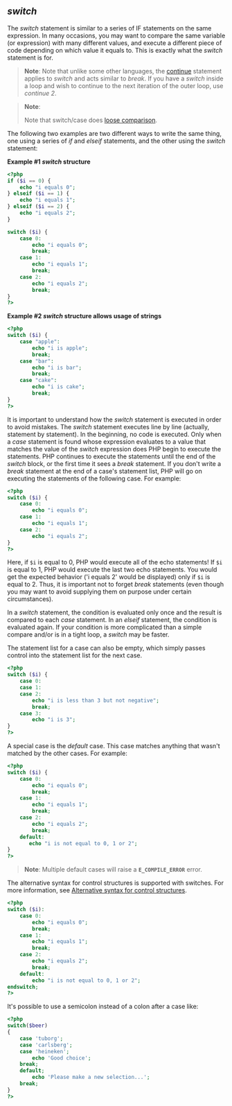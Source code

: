 *switch*
--------

The *switch* statement is similar to a series of IF statements on the
same expression. In many occasions, you may want to compare the same
variable (or expression) with many different values, and execute a
different piece of code depending on which value it equals to. This is
exactly what the *switch* statement is for.

> **Note**: <span class="simpara"> Note that unlike some other
> languages, the
> <a href="/control-structures/continue.html" class="link">continue</a>
> statement applies to *switch* and acts similar to *break*. If you have
> a *switch* inside a loop and wish to continue to the next iteration of
> the outer loop, use *continue 2*. </span>

> **Note**:
>
> Note that switch/case does
> <a href="/types/comparisons.html#types.comparisions-loose" class="link">loose comparison</a>.

The following two examples are two different ways to write the same
thing, one using a series of *if* and *elseif* statements, and the other
using the *switch* statement:

**Example \#1 *switch* structure**

``` php
<?php
if ($i == 0) {
    echo "i equals 0";
} elseif ($i == 1) {
    echo "i equals 1";
} elseif ($i == 2) {
    echo "i equals 2";
}

switch ($i) {
    case 0:
        echo "i equals 0";
        break;
    case 1:
        echo "i equals 1";
        break;
    case 2:
        echo "i equals 2";
        break;
}
?>
```

**Example \#2 *switch* structure allows usage of <span
class="type">string</span>s**

``` php
<?php
switch ($i) {
    case "apple":
        echo "i is apple";
        break;
    case "bar":
        echo "i is bar";
        break;
    case "cake":
        echo "i is cake";
        break;
}
?>
```

It is important to understand how the *switch* statement is executed in
order to avoid mistakes. The *switch* statement executes line by line
(actually, statement by statement). In the beginning, no code is
executed. Only when a *case* statement is found whose expression
evaluates to a value that matches the value of the *switch* expression
does PHP begin to execute the statements. PHP continues to execute the
statements until the end of the *switch* block, or the first time it
sees a *break* statement. If you don't write a *break* statement at the
end of a case's statement list, PHP will go on executing the statements
of the following case. For example:

``` php
<?php
switch ($i) {
    case 0:
        echo "i equals 0";
    case 1:
        echo "i equals 1";
    case 2:
        echo "i equals 2";
}
?>
```

Here, if `$i` is equal to 0, PHP would execute all of the echo
statements! If `$i` is equal to 1, PHP would execute the last two echo
statements. You would get the expected behavior ('i equals 2' would be
displayed) only if `$i` is equal to 2. Thus, it is important not to
forget *break* statements (even though you may want to avoid supplying
them on purpose under certain circumstances).

In a *switch* statement, the condition is evaluated only once and the
result is compared to each *case* statement. In an *elseif* statement,
the condition is evaluated again. If your condition is more complicated
than a simple compare and/or is in a tight loop, a *switch* may be
faster.

The statement list for a case can also be empty, which simply passes
control into the statement list for the next case.

``` php
<?php
switch ($i) {
    case 0:
    case 1:
    case 2:
        echo "i is less than 3 but not negative";
        break;
    case 3:
        echo "i is 3";
}
?>
```

A special case is the *default* case. This case matches anything that
wasn't matched by the other cases. For example:

``` php
<?php
switch ($i) {
    case 0:
        echo "i equals 0";
        break;
    case 1:
        echo "i equals 1";
        break;
    case 2:
        echo "i equals 2";
        break;
    default:
       echo "i is not equal to 0, 1 or 2";
}
?>
```

> **Note**: <span class="simpara"> Multiple default cases will raise a
> **`E_COMPILE_ERROR`** error. </span>

The alternative syntax for control structures is supported with
switches. For more information, see
<a href="/control-structures/alternative-syntax.html" class="link">Alternative syntax for control structures</a>.

``` php
<?php
switch ($i):
    case 0:
        echo "i equals 0";
        break;
    case 1:
        echo "i equals 1";
        break;
    case 2:
        echo "i equals 2";
        break;
    default:
        echo "i is not equal to 0, 1 or 2";
endswitch;
?>
```

It's possible to use a semicolon instead of a colon after a case like:

``` php
<?php
switch($beer)
{
    case 'tuborg';
    case 'carlsberg';
    case 'heineken';
        echo 'Good choice';
    break;
    default;
        echo 'Please make a new selection...';
    break;
}
?>
```
